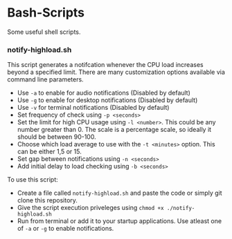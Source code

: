 Bash-Scripts
============

Some useful shell scripts.

<h3>notify-highload.sh </h3>

This script generates a notifcation whenever the CPU load increases beyond a specified limit. There are many customization options available via command line parameters.
- Use `-a` to enable for audio notifications (Disabled by default)
- Use `-g` to enable for desktop notifications (Disabled by default)
- Use `-v` for terminal notifications (Disabled by default)
- Set frequency of check using `-p <seconds>`
- Set the limit for high CPU usage using `-l <number>`. This could be any number greater than 0. The scale is a percentage scale, so ideally it should be between 90-100.
- Choose which load average to use with the `-t <minutes>` option. This can be either 1,5 or 15.
- Set gap between notifications using `-n <seconds>`
- Add initial delay to load checking using `-b <seconds>`

To use this script:
- Create a file called `notify-highload.sh` and paste the code or simply git clone this repository.
- Give the script execution priveleges using `chmod +x ./notify-highload.sh`
- Run from terminal or add it to your startup applications. Use atleast one of `-a` or `-g` to enable notifications.
